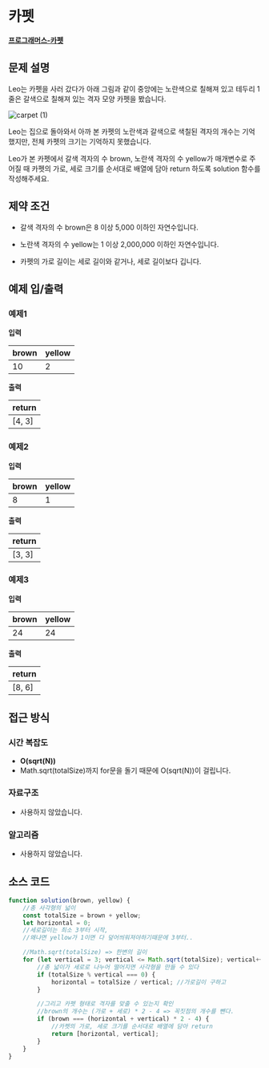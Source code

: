 # 카펫

**[프로그래머스-카펫](https://school.programmers.co.kr/learn/courses/30/lessons/42842)**

## 문제 설명

Leo는 카펫을 사러 갔다가 아래 그림과 같이 중앙에는 노란색으로 칠해져 있고 테두리 1줄은 갈색으로 칠해져 있는 격자 모양 카펫을 봤습니다.

![carpet (1)](https://github.com/user-attachments/assets/94ccb3d9-cd65-4c22-bc90-3a553ea15bd7)

Leo는 집으로 돌아와서 아까 본 카펫의 노란색과 갈색으로 색칠된 격자의 개수는 기억했지만, 전체 카펫의 크기는 기억하지 못했습니다.

Leo가 본 카펫에서 갈색 격자의 수 brown, 노란색 격자의 수 yellow가 매개변수로 주어질 때 카펫의 가로, 세로 크기를 순서대로 배열에 담아 return 하도록 solution 함수를 작성해주세요.

## 제약 조건

-   갈색 격자의 수 brown은 8 이상 5,000 이하인 자연수입니다.

-   노란색 격자의 수 yellow는 1 이상 2,000,000 이하인 자연수입니다.

-   카펫의 가로 길이는 세로 길이와 같거나, 세로 길이보다 깁니다.

## 예제 입/출력

### 예제1

**입력**

| brown | yellow |
| ----- | ------ |
| 10    | 2      |

**출력**

| return |
| ------ |
| [4, 3] |

### 예제2

**입력**

| brown | yellow |
| ----- | ------ |
| 8     | 1      |

**출력**

| return |
| ------ |
| [3, 3] |

### 예제3

**입력**

| brown | yellow |
| ----- | ------ |
| 24    | 24     |

**출력**

| return |
| ------ |
| [8, 6] |

## 접근 방식

### 시간 복잡도

-   **O(sqrt(N))**
-   Math.sqrt(totalSize)까지 for문을 돌기 때문에 O(sqrt(N))이 걸립니다.

### 자료구조

-   사용하지 않았습니다.

### 알고리즘

-   사용하지 않았습니다.

## 소스 코드

```js
function solution(brown, yellow) {
    //총 사각형의 넓이
    const totalSize = brown + yellow;
    let horizontal = 0;
    //세로길이는 최소 3부터 시작,
    //왜냐면 yellow가 1이면 다 덮어씌워져야하기때문에 3부터..

    //Math.sqrt(totalSize) => 한변의 길이
    for (let vertical = 3; vertical <= Math.sqrt(totalSize); vertical++) {
        //총 넓이가 세로로 나누어 떨어지면 사각형을 만들 수 있다
        if (totalSize % vertical === 0) {
            horizontal = totalSize / vertical; //가로길이 구하고
        }

        //그리고 카펫 형태로 격자를 맞출 수 있는지 확인
        //brown의 개수는 (가로 + 세로) * 2 - 4 => 꼭짓점의 개수를 뺀다.
        if (brown === (horizontal + vertical) * 2 - 4) {
            //카펫의 가로, 세로 크기를 순서대로 배열에 담아 return
            return [horizontal, vertical];
        }
    }
}
```
